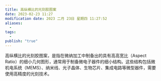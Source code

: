 ```yaml
---
title: 高纵横比的光刻胶图案
date: 2023-02-23 11:27
modification date: 2023 二月 23日 星期四 11:27:52
aliases:
  - 
tags:
  - 
publish: "true"
---
```


高纵横比的光刻胶图案，是指在微纳加工中制备出的具有高高宽比（Aspect Ratio）的细小几何图形，通常用于制备微电子器件的细小结构。这些结构包括微机电系统（MEMS）、纳米线、光子晶体、生物芯片、集成电路等微型器件，需要使用高精度的光刻技术。
